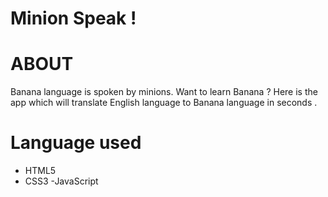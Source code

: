 # Minion Speak !

# ABOUT
Banana language is spoken by minions.
Want to learn Banana ? Here is the app which will translate English language to Banana language in seconds . 

# Language used 
- HTML5
- CSS3
-JavaScript
